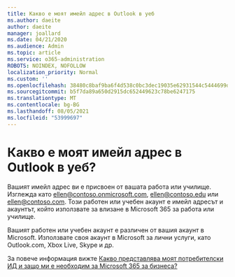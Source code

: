 ```yaml
---
title: Какво е моят имейл адрес в Outlook в уеб
ms.author: daeite
author: daeite
manager: joallard
ms.date: 04/21/2020
ms.audience: Admin
ms.topic: article
ms.service: o365-administration
ROBOTS: NOINDEX, NOFOLLOW
localization_priority: Normal
ms.custom: ''
ms.openlocfilehash: 38480c8baf9ba6f4d538c0bc3dec19035e62931544c5444699dab908f64d7f0f
ms.sourcegitcommit: b5f7da89a650d2915dc652449623c78be6247175
ms.translationtype: MT
ms.contentlocale: bg-BG
ms.lasthandoff: 08/05/2021
ms.locfileid: "53999697"
---
```

# <a name="what-is-my-email-address-in-outlook-on-the-web"></a>Какво е моят имейл адрес в Outlook в уеб?

Вашият имейл адрес ви е присвоен от вашата работа или училище. Изглежда като ellen@contoso.onmicrosoft.com, ellen@contoso.edu или ellen@contoso.com. Този работен или учебен акаунт е имейл адресът и акаунтът, който използвате за влизане в Microsoft 365 за работа или училище.

Вашият работен или учебен акаунт е различен от вашия акаунт в Microsoft. Използвате своя акаунт в Microsoft за лични услуги, като Outlook.com, Xbox Live, Skype и др.

За повече информация вижте [Какво представлява моят потребителски ИД и защо ми е необходим за Microsoft 365 за бизнеса?](https://support.office.com/article/37da662b-5da6-4b56-a091-2731b2ecc8b4)